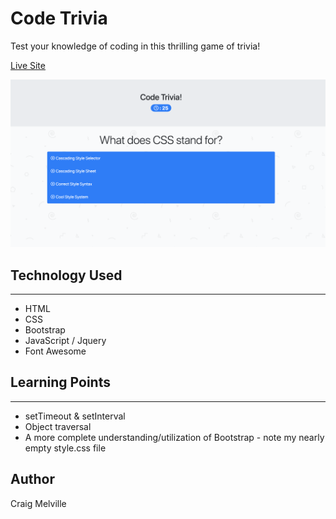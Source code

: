 # Code Trivia

Test your knowledge of coding in this thrilling game of trivia!

[Live Site](https://acekreations.github.io/Trivia-Game/)

![](assets/images/screenshot.png)

## Technology Used
---
- HTML
- CSS
- Bootstrap
- JavaScript / Jquery
- Font Awesome

## Learning Points
---
- setTimeout & setInterval
- Object traversal
- A more complete understanding/utilization of Bootstrap - note my nearly empty style.css file

## Author
Craig Melville
